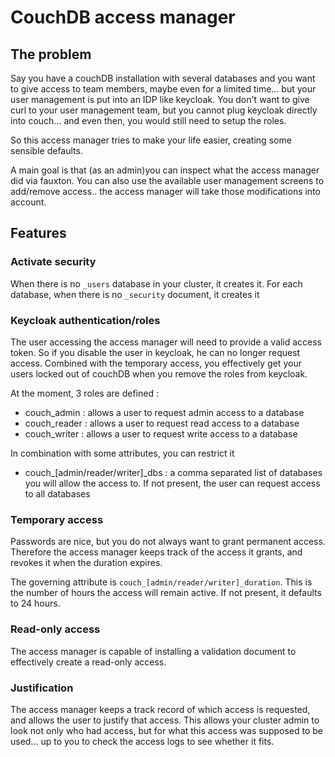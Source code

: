 # CouchDB access manager

## The problem
Say you have a couchDB installation with several databases and you want to give access to team members, maybe even for a limited
time... but your user management is put into an IDP like keycloak. You don't want to give curl to your user management team, but
you cannot plug keycloak directly into couch... and even then, you would still need to setup the roles.

So this access manager tries to make your life easier, creating some sensible defaults.

A main goal is that (as an admin)you can inspect what the access manager did via fauxton. You can also use the available user management
screens to add/remove access.. the access manager will take those modifications into account.

## Features

### Activate security
When there is no ```_users``` database in your cluster, it creates it. For each database, when there is no ```_security``` document,
it creates it

### Keycloak authentication/roles
The user accessing the access manager will need to provide a valid access token. So if you disable the user in keycloak, he can
no longer request access. Combined with the temporary access, you effectively get your users locked out of couchDB when  you
remove the roles from keycloak.

At the moment, 3 roles are defined :
* couch_admin : allows a user to request admin access to a database
* couch_reader : allows a user to request read access to a database
* couch_writer : allows a user to request write access to a database

In combination with some attributes, you can restrict it

* couch_[admin/reader/writer]_dbs : a comma separated list of databases you will allow the access to. If not present, the
user can request access to all databases


### Temporary access
Passwords are nice, but you do not always want to grant permanent access. Therefore the access manager keeps track of the 
access it grants, and revokes it when the duration expires.

The governing attribute is ```couch_[admin/reader/writer]_duration```. This is the number of hours the access will remain active. If
not present, it defaults to 24 hours.

### Read-only access
The access manager is capable of installing a validation document to effectively create a read-only access.


### Justification
The access manager keeps a track record of which access is requested, and allows the user to justify that access. This allows
your cluster admin to look not only who had access, but for what this access was supposed to be used... up to you to check
the access logs to see whether it fits.

